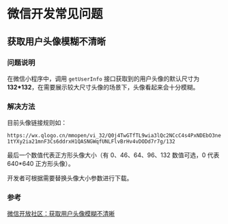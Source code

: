 # 微信开发常见问题

## 获取用户头像模糊不清晰

### 问题说明

在微信小程序中，调用 `getUserInfo` 接口获取到的用户头像的默认尺寸为 **132*132**，在需要展示较大尺寸头像的场景下，头像看起来会十分模糊。

### 解决方法

目前头像链接规则如：

`https://wx.qlogo.cn/mmopen/vi_32/Q0j4TwGTfTL9wia3lQc2NCcC4s4PxNDEbO3ne1tYXy2ia21mnF3Cs6ddrxH1QASNGWqfUNLFlvBrHv4vDODd7r7g/132`

最后一个数值代表正方形头像大小（有 0、46、64、96、132 数值可选，0 代表 640*640 正方形头像）。 

开发者可根据需要替换头像大小参数进行下载。 

### 参考

[微信开放社区：获取用户头像模糊不清晰](https://developers.weixin.qq.com/community/develop/doc/0004a2e95c8d80ec53b653c6851c00)
